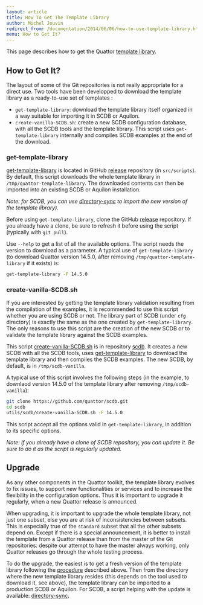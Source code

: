 ```yaml
---
layout: article
title: How To Get The Template Library
author: Michel Jouvin
redirect_from: /documentation/2014/06/06/how-to-use-template-library.html
menu: How to Get It?
---
```


[tl_introduction]: /template_library/00-introduction.html
[get-tl-script]: https://github.com/quattor/release/blob/master/src/scripts/get-template-library
[create-scdb-script]: https://github.com/quattor/scdb/blob/master/utils/scdb/create-vanilla-SCDB.sh
[dir-sync-script]: https://github.com/quattor/scdb/blob/master/utils/misc/directory-sync
[release-repo]: https://github.com/quattor/release

This page describes how to get the Quattor [template library][tl_introduction].

## How to Get It?

The layout of some of the Git repositories is not really appropriate for a direct use. Two tools
have been developped to download the template library as a ready-to-use set of templates :

* `get-template-library`: download the template library itself organized in a way
  suitable for importing it in SCDB or Aquilon.
* `create-vanilla-SCDB.sh`: create a new SCDB configuration database, with all the
  SCDB tools and the template library. This script uses `get-template-library` internally
  and compiles SCDB examples at the end of the download.

### get-template-library

[get-template-library][get-tl-script] is located in GitHub [release][release-repo]
repository (in `src/scripts`). By default, this script
downloads the whole template library in `/tmp/quattor-template-library`. The downloaded
contents can then be imported into an existing SCDB or
Aquilon installation.

*Note: for SCDB, you can use [directory-sync][dir-sync-script]
to import the new version of the template library).*

Before using `get-template-library`, clone the GitHub [release][release-repo]
repository. If you already have a clone, be sure to
refresh it before using the script (typically with `git pull`).

Use `--help` to get a list of all the available options. The script needs the version
to download as a parameter. A typical use of `get-template-library`
(to download Quattor version 14.5.0, after removing `/tmp/quattor-template-library` if it exists) is:

```bash
get-template-library -F 14.5.0
```

### create-vanilla-SCDB.sh

If you are interested by getting the template library validation resulting from the
compilation of the examples, it is recommended to use
this script whether you are using SCDB or not. The library part of SCDB (under
`cfg` directory) is exactly the same as the one created by `get-template-library`.
The only reasons to use this script are the creation of the new SCDB or to validate the
template library against the SCDB examples.

This script [create-vanilla-SCDB.sh][create-scdb-script] is in repository
[scdb](https://github.com/quattor/scdb/blob/master/utils/scdb). It creates a new SCDB with all the SCDB tools, uses
[get-template-library][get-tl-script] to download the template library and then compiles the SCDB examples.
The new SCDB, by default, is in `/tmp/scdb-vanilla`.

A typical use of this script involves the following steps (in the example, to downlaod
version 14.5.0 of the template library after removing `/tmp/scdb-vanilla`):

```bash
git clone https://github.com/quattor/scdb.git
cd scdb
utils/scdb/create-vanilla-SCDB.sh -F 14.5.0
```

This script accept all the options valid in `get-template-library`, in addition to its
specific options.

*Note: if you already have a clone of SCDB repository, you can update it. Be sure to
do it as the script is regularly updated.*

## Upgrade

As any other components in the Quattor toolkit, the template library evolves to fix issues, to support new functionalities or services and to increase
the flexibility in the configuration options. Thus it is important to upgrade it regularly, when a new Quattor release is announced.

When upgrading, it is important to upgrade the whole template library, not just one subset, else you are at risk of inconsistencies between subsets.
This is especially true of the `standard` subset that all the other subsets depend on. Except if there is a special announcement, it is better
to install the template from a Quattor release than from the master of the Git repositories: despite our attempt to have the master always
working, only Quattor releases go through the whole testing process.

To do the upgrade, the easiest is to get a fresh version of the template library following the [procedure](#how-to-get-it) described above. Then
from the directory where the new template library resides (this depends on the tool
used to download it, see above), the template library can be imported to a production SCDB or Aquilon. For SCDB, a script
helping with the update is available: [directory-sync][dir-sync-script].

